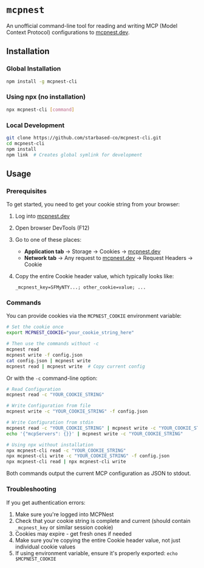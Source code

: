 # `mcpnest`

An unofficial command-line tool for reading and writing MCP (Model Context Protocol) configurations to [mcpnest.dev](https://mcpnest.dev/).

## Installation

### Global Installation

```bash
npm install -g mcpnest-cli
```

### Using npx (no installation)

```bash
npx mcpnest-cli [command]
```

### Local Development

```bash
git clone https://github.com/starbased-co/mcpnest-cli.git
cd mcpnest-cli
npm install
npm link  # Creates global symlink for development
```

## Usage

### Prerequisites

To get started, you need to get your cookie string from your browser:

1. Log into [mcpnest.dev](https://mcpnest.dev/)
2. Open browser DevTools (F12)
3. Go to one of these places:
   - **Application tab** → Storage → Cookies → [mcpnest.dev](https://mcpnest.dev/)
   - **Network tab** → Any request to [mcpnest.dev](https://mcpnest.dev/) → Request Headers → Cookie
4. Copy the entire Cookie header value, which typically looks like:

   ```
   _mcpnest_key=SFMyNTY...; other_cookie=value; ...
   ```

### Commands

You can provide cookies via the `MCPNEST_COOKIE` environment variable:

```bash
# Set the cookie once
export MCPNEST_COOKIE="your_cookie_string_here"

# Then use the commands without -c
mcpnest read
mcpnest write -f config.json
cat config.json | mcpnest write
mcpnest read | mcpnest write  # Copy current config
```

Or with the `-c` command-line option:

```bash
# Read Configuration
mcpnest read -c "YOUR_COOKIE_STRING"

# Write Configuration from file
mcpnest write -c "YOUR_COOKIE_STRING" -f config.json

# Write Configuration from stdin
mcpnest read -c "YOUR_COOKIE_STRING" | mcpnest write -c "YOUR_COOKIE_STRING"
echo '{"mcpServers": {}}' | mcpnest write -c "YOUR_COOKIE_STRING"

# Using npx without installation
npx mcpnest-cli read -c "YOUR_COOKIE_STRING"
npx mcpnest-cli write -c "YOUR_COOKIE_STRING" -f config.json
npx mcpnest-cli read | npx mcpnest-cli write
```

Both commands output the current MCP configuration as JSON to stdout.

### Troubleshooting

If you get authentication errors:

1. Make sure you're logged into MCPNest
2. Check that your cookie string is complete and current (should contain `_mcpnest_key` or similar session cookie)
3. Cookies may expire - get fresh ones if needed
4. Make sure you're copying the entire Cookie header value, not just individual cookie values
5. If using environment variable, ensure it's properly exported: `echo $MCPNEST_COOKIE`
